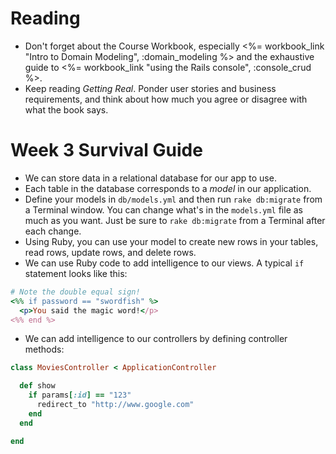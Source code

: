 # Reading

* Don't forget about the Course Workbook, especially <%= workbook_link "Intro to Domain Modeling", :domain_modeling %> and the exhaustive guide to <%= workbook_link "using the Rails console", :console_crud %>.
* Keep reading _Getting Real_.  Ponder user stories and business requirements, and think about how much you agree or disagree with what the book says.

# Week 3 Survival Guide

* We can store data in a relational database for our app to use.
* Each table in the database corresponds to a *model* in our application.
* Define your models in `db/models.yml` and then run `rake db:migrate` from a Terminal window.  You can change what's in the `models.yml` file as much as you want.  Just be sure to `rake db:migrate` from a Terminal after each change.
* Using Ruby, you can use your model to create new rows in your tables, read rows, update rows, and delete rows.  
* We can use Ruby code to add intelligence to our views.  A typical `if` statement looks like this:

``` ruby
# Note the double equal sign!
<%% if password == "swordfish" %>
  <p>You said the magic word!</p>
<%% end %>
```

* We can add intelligence to our controllers by defining controller methods:

``` ruby
class MoviesController < ApplicationController

  def show
    if params[:id] == "123"
      redirect_to "http://www.google.com"
    end
  end

end
```
